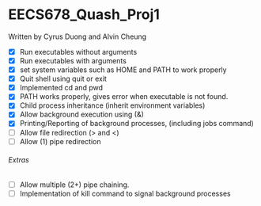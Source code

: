 # EECS678_Quash_Proj1

Written by Cyrus Duong and Alvin Cheung

- [x] Run executables without arguments
- [x] Run executables with arguments
- [x] set system variables such as HOME and PATH to work properly
- [x] Quit shell using quit or exit
- [x] Implemented cd and pwd
- [x] PATH works properly, gives error when executable is not found.
- [x] Child process inheritance (inherit environment variables)
- [x] Allow background execution using (&)
- [x] Printing/Reporting of background processes, (including jobs command)
- [ ] Allow file redirection (> and <)
- [ ] Allow (1) pipe redirection

###### Extras

- [ ] Allow multiple (2+) pipe chaining.
- [ ] Implementation of kill command to signal background processes

